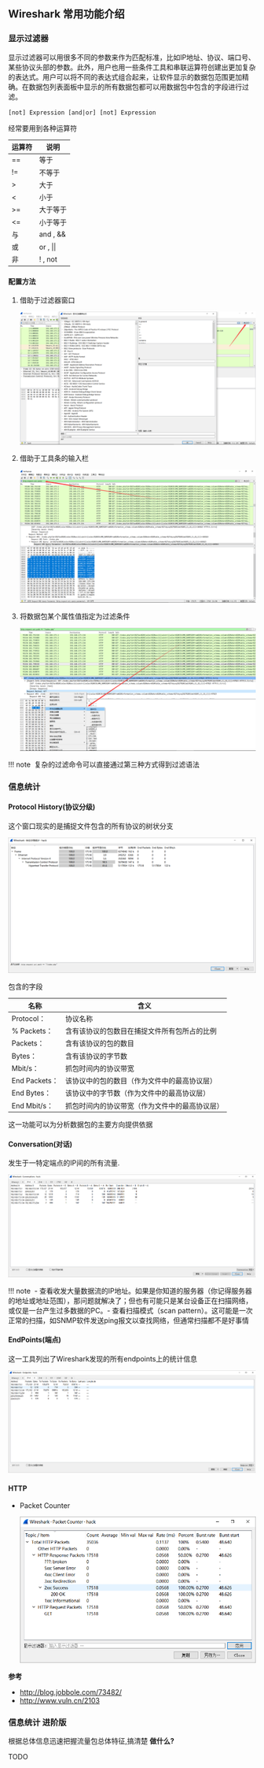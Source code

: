 ## Wireshark 常用功能介绍

### 显示过滤器

显示过滤器可以用很多不同的参数来作为匹配标准，比如IP地址、协议、端口号、某些协议头部的参数。此外，用户也用一些条件工具和串联运算符创建出更加复杂的表达式。用户可以将不同的表达式组合起来，让软件显示的数据包范围更加精确。在数据包列表面板中显示的所有数据包都可以用数据包中包含的字段进行过滤。

```
[not] Expression [and|or] [not] Expression
```

经常要用到各种运算符

| 运算符 | 说明      |
| ------ | --------- |
| ==     | 等于      |
| !=     | 不等于    |
| >      | 大于      |
| <      | 小于      |
| >=     | 大于等于  |
| <=     | 小于等于  |
| 与     | and , &&  |
| 或     | or , \|\| |
| 非     | ! , not   |

#### 配置方法

1. 借助于过滤器窗口

   ![filter_window](./figure/filter_window.png)

2. 借助于工具条的输入栏

   ![filter_tool](./figure/filter_tool.png)

3. 将数据包某个属性值指定为过滤条件

   ![filter_select](./figure/filter_select.png)

!!! note
​    复杂的过滤命令可以直接通过第三种方式得到过滤语法

### 信息统计

#### Protocol History(协议分级)

这个窗口现实的是捕捉文件包含的所有协议的树状分支

![pro_his](./figure/pro_his.png)

包含的字段

| 名称          | 含义                                           |
| ------------- | ---------------------------------------------- |
| Protocol：    | 协议名称                                       |
| % Packets：   | 含有该协议的包数目在捕捉文件所有包所占的比例   |
| Packets：     | 含有该协议的包的数目                           |
| Bytes：       | 含有该协议的字节数                             |
| Mbit/s：      | 抓包时间内的协议带宽                           |
| End Packets： | 该协议中的包的数目（作为文件中的最高协议层）   |
| End Bytes：   | 该协议中的字节数（作为文件中的最高协议层）     |
| End Mbit/s：  | 抓包时间内的协议带宽（作为文件中的最高协议层） |

这一功能可以为分析数据包的主要方向提供依据

#### Conversation(对话)

发生于一特定端点的IP间的所有流量.

![Conversation](./figure/conversation.png)

!!! note
​    - 查看收发大量数据流的IP地址。如果是你知道的服务器（你记得服务器的地址或地址范围），那问题就解决了；但也有可能只是某台设备正在扫描网络，或仅是一台产生过多数据的PC。
​    - 查看扫描模式（scan pattern）。这可能是一次正常的扫描，如SNMP软件发送ping报文以查找网络，但通常扫描都不是好事情

#### EndPoints(端点)

这一工具列出了Wireshark发现的所有endpoints上的统计信息

![points](./figure/points.png)

#### HTTP

- Packet Counter

  ![pac_count](./figure/pac_count.png)

**参考**

- http://blog.jobbole.com/73482/
- http://www.vuln.cn/2103

### 信息统计 进阶版

根据总体信息迅速把握流量包总体特征,搞清楚 **做什么?**

TODO

## 